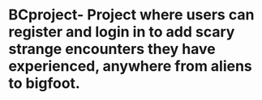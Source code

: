 # BCproject- Project where users can register and login in to add scary strange encounters they have experienced, anywhere from aliens to bigfoot. 
